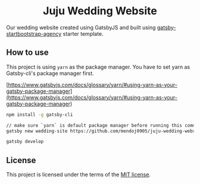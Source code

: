 <h1 align="center">
  Juju Wedding Website
</h1>

Our wedding website created using GatsbyJS and built using [gatsby-startbootstrap-agency](https://github.com/thundermiracle/gatsby-startbootstrap-agency) starter template. 

## How to use

This project is using `yarn` as the package manager. You have to set yarn as Gatsby-cli's package manager first.

[https://www.gatsbyjs.com/docs/glossary/yarn/#using-yarn-as-your-gatsby-package-manager](https://www.gatsbyjs.com/docs/glossary/yarn/#using-yarn-as-your-gatsby-package-manager)

```sh
npm install -g gatsby-cli

// make sure `yarn` is default package manager before running this command.
gatsby new wedding-site https://github.com/mendoj0905/juju-wedding-website

gatsby develop
```

## License

This project is licensed under the terms of the [MIT license](/LICENSE).
